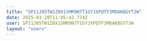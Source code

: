 ```yaml
---
title: "SP11J05TW1Z0X1SMR9N7T1GYJXPQTF3MDAKBGYTJW"
date: 2025-03-20T11:05:42.774Z
user: SP11J05TW1Z0X1SMR9N7T1GYJXPQTF3MDAKBGYTJW
layout: "users"
---
```

    